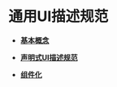 # 通用UI描述规范<a name="ZH-CN_TOPIC_0000001157388843"></a>

-   **[基本概念](ts-general-ui-concepts.md)**  

-   **[声明式UI描述规范](ts-declarative-ui-description-specifications.md)**  

-   **[组件化](ts-component-based.md)**  


